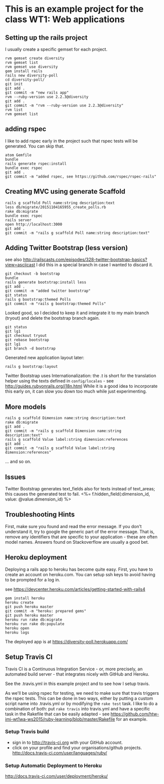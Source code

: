 
# This is an example project for the class WT1: Web applications

## Setting up the rails project

I usually create a specific gemset for each project.

    rvm gemset create diversity
    rvm gemset list
    rvm gemset use diversity
    gem install rails
    rails new diversity-poll
    cd diversity-poll/
    git init
    git add .
    git commit -m "new rails app"
    rvm --ruby-version use 2.2.3@diversity
    git add .
    git commit -m "rvm --ruby-version use 2.2.3@diversity"
    rvm list
    rvm gemset list

## adding rspec

I like to add rspec early in the project such that rspec tests will be generated.
You can skip that.

    atom Gemfile
    bundle
    rails generate rspec:install
    bundle exec rspec
    git add .
    git commit -m "added rspec, see https://github.com/rspec/rspec-rails"

## Creating MVC using generate Scaffold

    rails g scaffold Poll name:string description:text
    less db/migrate/20151104165955_create_polls.rb
    rake db:migrate
    bundle exec rspec
    rails server
    open http://localhost:3000
    git add .
    git commit -m "rails g scaffold Poll name:string description:text"

## Adding Twitter Bootstrap (less version)

see also http://railscasts.com/episodes/328-twitter-bootstrap-basics?view=asciicast
I did this in a special branch in case I wanted to discard it.

    git checkout -b bootstrap
    bundle
    rails generate bootstrap:install less
    git add .
    git commit -m "added twitter bootstrap"
    git status
    rails g bootstrap:themed Polls
    git commit -m "rails g bootstrap:themed Polls"

Looked good, so I decided to keep it and integrate it to my main branch (tryout)
and delete the bootstrap branch again.

    git status
    git lg1
    git checkout tryout
    git rebase bootstrap
    git lg1
    git branch -d bootstrap

Generated new application layout later:

    rails g bootstrap:layout

Twitter Bootstrap uses Internationalization: the .t is short for the translation
helper using the texts defined in `config/locales` - see http://guides.rubyonrails.org/i18n.html
While it is a good idea to incorporate this early on, it can slow you down too
much while just experimenting.

## More models

    rails g scaffold Dimension name:string description:text
    rake db:migrate
    git add .
    git commit -m "rails g scaffold Dimension name:string description:text"
    rails g scaffold Value label:string dimension:references
    git add .
    git commit -m "rails g scaffold Value label:string dimension:references"


... and so on.

## Issues
Twitter Bootstrap generates text_fields also for texts instead of text_areas;
this causes the generated test to fail.
      <%= f.hidden_field(:dimension_id, value: @value.dimension_id) %>

## Troubleshooting Hints
First, make sure you found and read the error message. If you don't understand it,
try to google the generic part of the error message. That is, remove any
identifiers that are specific to your application - these are often model names.
Answers found on Stackoverflow are usually a good bet.

## Heroku deployment
Deploying a rails app to heroku has become quite easy. First, you have to create an
account on heroku.com. You can setup ssh keys to avoid having to be prompted for a log in.

see https://devcenter.heroku.com/articles/getting-started-with-rails4

    gem install heroku
    heroku create
    git push heroku master
    git commit -m "heroku: prepared gems"
    git push heroku master
    heroku run rake db:migrate
    heroku run rake db:populate
    heroku open
    heroku logs

The deployed app is at https://diversity-poll.herokuapp.com/

## Setup Travis CI
Travis CI is a Continuous Integration Service - or, more precisely, an
automated build server - that integrates nicely with GitHub and Heroku.

See the .travis.yml in this example project and to see how I setup travis.

As we'll be using rspec for testing, we need to make sure that travis triggers
the rspec tests. This can be done in two ways, either by putting a custom
script name into .travis.yml or by modifying the `rake test` task. I like to
do a combination of both: put `rake travis` into travis.yml and have a specific
task in the Rakefile that can be easily adapted - see https://github.com/htw-imi-wt1wa-ws2015/ruby-learning/blob/master/Rakefile
for an example.



### Setup Travis build

- sign in to http://travis-ci.org with your GitHub account.
- click on your profile and find your organisations/github projects.
http://docs.travis-ci.com/user/languages/ruby/

### Setup Automatic Deployment to Heroku
http://docs.travis-ci.com/user/deployment/heroku/
